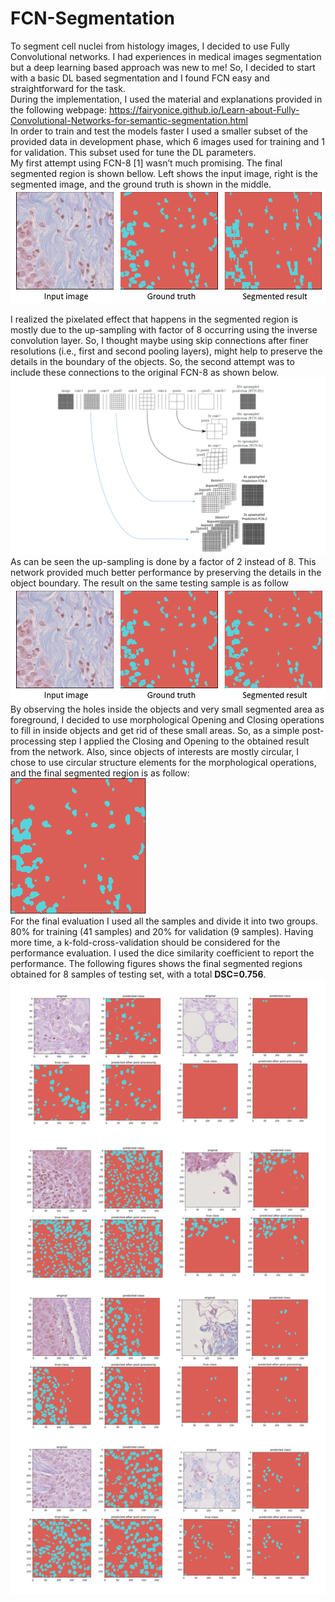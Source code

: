# FCN-Segmentation
To segment cell nuclei from histology images, I decided to use Fully Convolutional networks. I had experiences in medical images segmentation but a deep learning based approach was new to me! So, I decided to start with a basic DL based segmentation and I found FCN easy and straightforward for the task. <br/>
During the implementation, I used the material and explanations provided in the following webpage:
https://fairyonice.github.io/Learn-about-Fully-Convolutional-Networks-for-semantic-segmentation.html <br/>
In order to train and test the models faster I used a smaller subset of the provided data in development phase, which 6 images used for training and 1 for validation. This subset used for tune the DL parameters. <br/>
My first attempt using FCN-8 [1] wasn’t much promising. The final segmented region is shown bellow. Left shows the input image, right is the segmented image, and the ground truth is shown in the middle.
![](images/first_attempt.png) 

I realized the pixelated effect that happens in the segmented region is mostly due to the up-sampling with factor of 8 occurring using the inverse convolution layer. So, I thought maybe using skip connections after finer resolutions (i.e., first and second pooling layers), might help to preserve the details in the boundary of the objects. So, the second attempt was to include these connections to the original FCN-8 as shown below.
![](images/Interview_figure.png)
As can be seen the up-sampling is done by a factor of 2 instead of 8. This network provided much better performance by preserving the details in the object boundary. The result on the same testing sample is as follow
![](images/second_attempt.png)
By observing the holes inside the objects and very small segmented area as foreground, I decided to use morphological Opening and Closing operations to fill in inside objects and get rid of these small areas. So, as a simple post-processing step I applied the Closing and Opening to the obtained result from the network. Also, since objects of interests are mostly circular, I chose to use circular structure elements for the morphological operations, and the final segmented region is as follow:<br/>
![](images/post.png)<br/>
For the final evaluation I used all the samples and divide it into two groups. 80% for training (41 samples) and 20% for validation (9 samples). Having more time, a k-fold-cross-validation should be considered for the performance evaluation. I used the dice similarity coefficient to report the performance. The following figures shows the final segmented regions obtained for 8 samples of testing set, with a total **DSC=0.756**.
![](images/all.png)
